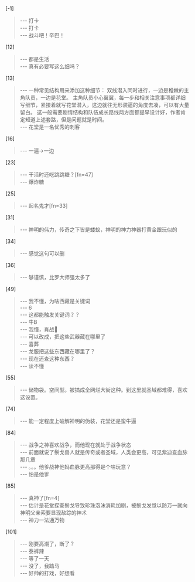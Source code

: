 
[-1] 
>--- 打卡<br>
>--- 打卡<br>
>--- 战斗吧！辛巴！<br>

[12] 
>--- 都是生活<br>
>--- 真有必要写这么细吗？<br>

[13] 
>--- 一种常见结构用来添加这种细节：
双线潜入同时进行，一边是稚嫩的主角队员，一边是花堂。
主角队员小心翼翼，每一步和相关注意事项都详细写细节，紧接着就写花堂潜入，这边就往无形装逼的角度去凑，可以有大量留白。
这一般需要剧情结构和队伍成长路线两方面都提早设计好，作者肯定知道上述套路，但是问题就是时间。<br>
>--- 花堂是一名优秀的刺客<br>

[16] 
>--- 一遍->一边<br>

[23] 
>--- 干活时还吃跳跳糖？[fn=47]<br>
>--- 爆炸糖<br>

[25] 
>--- 起名鬼才[fn=33]<br>

[31] 
>--- 神明的伟力，传奇之下皆是蝼蚁，神明的神力神器打黄金跟玩似的<br>

[34] 
>--- 感觉这句可以删<br>

[36] 
>--- 够谨慎，比罗大师强太多了<br>

[49] 
>--- 我不懂，为啥西藏是关键词<br>
>--- 6<br>
>--- 这都能触发关键词？？<br>
>--- 牛B<br>
>--- 我懂，肖战🌚<br>
>--- 可以改成，把这些武器藏在哪里了<br>
>--- 喜葬<br>
>--- 龙服把这些东西藏在哪里了？<br>
>--- 现在还查这种东西？<br>
>--- 读不懂<br>

[55] 
>--- 储物袋。空间型。被搞成全网烂大街这种。到这里就圣域都难得，喜欢这设置。<br>

[74] 
>--- 能一定程度上破解神明的伪装，花堂还是蛮牛逼<br>

[84] 
>--- 战争之神喜欢战争，而他现在就处于战争状态<br>
>--- 前面就说了鬃戈兽人就是传奇或者圣域，人类会更高，可见紫迪查血脉那几章<br>
>--- 。。。他爹战神他妈血脉更高那得是个啥玩意？<br>
>--- 怕是他爹<br>

[85] 
>--- 真神了[fn=4]<br>
>--- 估计是花堂探查鬃戈导致珍珠泡沫消耗加剧，被鬃戈发觉以防万一就向神明父亲索要显现敌踪的神术<br>
>--- 神力一法通万物<br>

[101] 
>--- 刚要高潮了，断了？<br>
>--- 泰裤辣<br>
>--- 等了一天<br>
>--- 没了，我踏马<br>
>--- 好帅的打戏，好想看<br>
